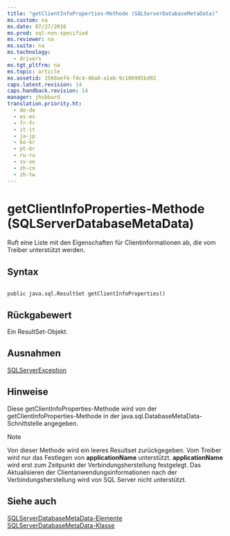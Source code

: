 ```yaml
---
title: "getClientInfoProperties-Methode (SQLServerDatabaseMetaData)"
ms.custom: na
ms.date: 07/27/2016
ms.prod: sql-non-specified
ms.reviewer: na
ms.suite: na
ms.technology: 
  - drivers
ms.tgt_pltfrm: na
ms.topic: article
ms.assetid: 1568aef4-f4c4-40a0-a1ab-9c106905bd92
caps.latest.revision: 14
caps.handback.revision: 14
manager: jhubbard
translation.priority.ht: 
  - de-de
  - es-es
  - fr-fr
  - it-it
  - ja-jp
  - ko-kr
  - pt-br
  - ru-ru
  - sv-se
  - zh-cn
  - zh-tw
---
```

# getClientInfoProperties-Methode (SQLServerDatabaseMetaData)
  Ruft eine Liste mit den Eigenschaften für Clientinformationen ab, die vom Treiber unterstützt werden.  
  
## Syntax  
  
```  
  
public java.sql.ResultSet getClientInfoProperties()  
```  
  
## Rückgabewert  
 Ein ResultSet\-Objekt.  
  
## Ausnahmen  
 [SQLServerException](../content/SQLServerException-Class.md)  
  
## Hinweise  
 Diese getClientInfoProperties\-Methode wird von der getClientInfoProperties\-Methode in der java.sql.DatabaseMetaData\-Schnittstelle angegeben.  
  
> [!NOTE]  
>  Von dieser Methode wird ein leeres Resultset zurückgegeben. Vom Treiber wird nur das Festlegen von **applicationName** unterstützt. **applicationName** wird erst zum Zeitpunkt der Verbindungsherstellung festgelegt. Das Aktualisieren der Clientanwendungsinformationen nach der Verbindungsherstellung wird von SQL Server nicht unterstützt.  
  
## Siehe auch  
 [SQLServerDatabaseMetaData-Elemente](../content/SQLServerDatabaseMetaData-Members.md)   
 [SQLServerDatabaseMetaData-Klasse](../content/SQLServerDatabaseMetaData-Class.md)  
  
  